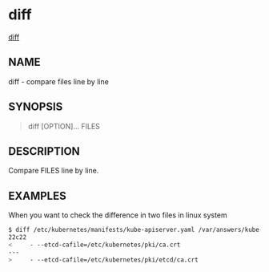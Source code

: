 
# diff

[diff](https://man7.org/linux/man-pages/man1/diff.1.html)

## NAME

diff - compare files line by line

## SYNOPSIS

> diff [OPTION]... FILES

## DESCRIPTION

Compare FILES line by line.

## EXAMPLES

When you want to check the difference in two files in linux system

```bash
$ diff /etc/kubernetes/manifests/kube-apiserver.yaml /var/answers/kube-apiserver.yaml
22c22
<     - --etcd-cafile=/etc/kubernetes/pki/ca.crt
---
>     - --etcd-cafile=/etc/kubernetes/pki/etcd/ca.crt
```
